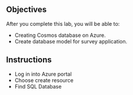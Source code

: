 
## Objectives

After you complete this lab, you will be able to:
-   Creating Cosmos database on Azure.
-   Create database model for survey application.

## Instructions
- Log in into Azure portal 
- Choose create resource
- Find SQL Database
